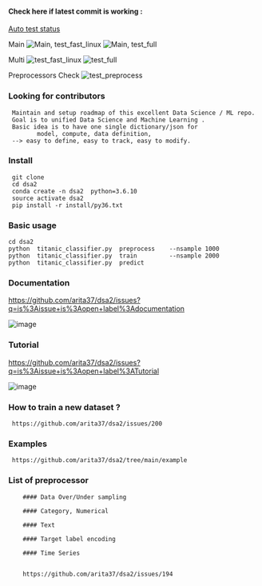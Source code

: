 
#### Check here if latest commit is working :

[Auto test status ](https://github.com/arita37/dsa2/actions/workflows/test_fast.yml?query=branch%3Amulti)

Main
![Main, test_fast_linux](https://github.com/arita37/dsa2/workflows/test_fast_linux/badge.svg?branch=main)
![Main, test_full](https://github.com/arita37/dsa2/workflows/test_full/badge.svg?branch=main)


Multi
  ![test_fast_linux](https://github.com/arita37/dsa2/workflows/test_fast_linux/badge.svg?branch=multi)
   ![test_full](https://github.com/arita37/dsa2/workflows/test_full/badge.svg?branch=multi)


Preprocessors Check
![test_preprocess](https://github.com/arita37/dsa2/workflows/test_preprocess/badge.svg?branch=multi)


### Looking for contributors
     Maintain and setup roadmap of this excellent Data Science / ML repo.
     Goal is to unified Data Science and Machine Learning .
     Basic idea is to have one single dictionary/json for
            model, compute, data definition,
     --> easy to define, easy to track, easy to modify.
     

### Install 
     git clone 
     cd dsa2
     conda create -n dsa2  python=3.6.10
     source activate dsa2
     pip install -r install/py36.txt


### Basic usage 
    cd dsa2
    python  titanic_classifier.py  preprocess    --nsample 1000
    python  titanic_classifier.py  train         --nsample 2000
    python  titanic_classifier.py  predict

### Documentation 
https://github.com/arita37/dsa2/issues?q=is%3Aissue+is%3Aopen+label%3Adocumentation

![image](https://user-images.githubusercontent.com/18707623/109985723-6923c000-7d48-11eb-9008-33eddc464a83.png)



### Tutorial
https://github.com/arita37/dsa2/issues?q=is%3Aissue+is%3Aopen+label%3ATutorial

![image](https://user-images.githubusercontent.com/18707623/109986014-b43dd300-7d48-11eb-8c36-c286b13e80cf.png)





### How to train a new dataset ?

     https://github.com/arita37/dsa2/issues/200


        
### Examples

     https://github.com/arita37/dsa2/tree/main/example



### List of preprocessor

        #### Data Over/Under sampling 

        #### Category, Numerical
        
        #### Text        

        #### Target label encoding

        #### Time Series 


        https://github.com/arita37/dsa2/issues/194




